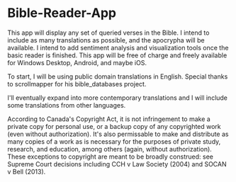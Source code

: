 # Bible-Reader-App

This app will display any set of queried verses in the Bible. I intend to include as many translations as possible, and the apocrypha will be available.
I intend to add sentiment analysis and visualization tools once the basic reader is finished.
This app will be free of charge and freely available for Windows Desktop, Android, and maybe iOS.

To start, I will be using public domain translations in English. Special thanks to scrollmapper for his bible_databases project.

I'll eventually expand into more contemporary translations and I will include some translations from other languages.

According to Canada's Copyright Act, it is not infringement to make a private copy for personal use, or a backup copy of any copyrighted work (even without authorization). It's also permissable to make and distribute as many copies of a work as is necessary for the purposes of private study, research, and education, among others (again, without authorization). These exceptions to copyright are meant to be broadly construed: see Supreme Court decisions including CCH v Law Society (2004) and SOCAN v Bell (2013).
